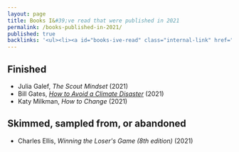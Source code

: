 ```yaml
---
layout: page
title: Books I&#39;ve read that were published in 2021
permalink: /books-published-in-2021/
published: true
backlinks: '<ul><li><a id="books-ive-read" class="internal-link" href="/books-ive-read/">Books I&#39;ve read</a></li></ul>'
---
```




## Finished 
* Julia Galef, _The Scout Mindset_ (2021) 
* Bill Gates, _<a id="gates-climate-disaster" class="internal-link" href="/gates-climate-disaster/">How to Avoid a Climate Disaster</a>_ (2021) 
* Katy Milkman, _How to Change_ (2021) 


## Skimmed, sampled from, or abandoned 
* Charles Ellis, _Winning the Loser's Game (8th edition)_ (2021) 
